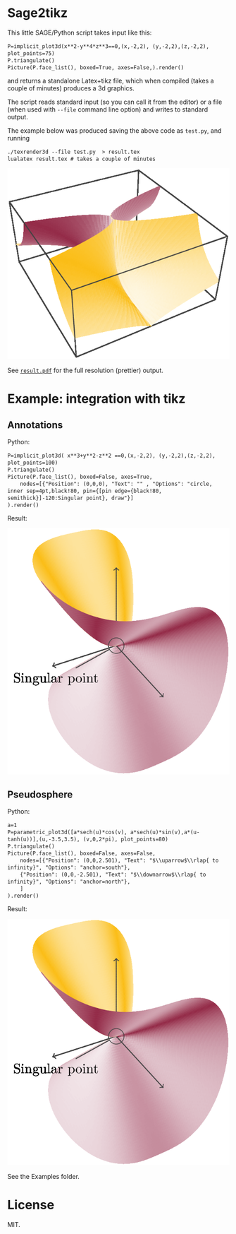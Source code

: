 
# Sage2tikz

This little SAGE/Python script takes input like this:

    P=implicit_plot3d(x**2-y**4*z**3==0,(x,-2,2), (y,-2,2),(z,-2,2), plot_points=75)
    P.triangulate()
    Picture(P.face_list(), boxed=True, axes=False,).render()


and returns a standalone Latex+tikz file, which when compiled (takes a couple of minutes) produces a 3d graphics.


The script reads standard input (so you can call it from the editor) or a file (when used with `--file` command line option) and writes to standard output.

The example below was produced saving the above code as `test.py`, and running
    
    ./texrender3d --file test.py  > result.tex
    lualatex result.tex # takes a couple of minutes

![Result.Pdf](result.pdf.png)

See [`result.pdf`](result.pdf) for the full resolution (prettier) output.

# Example: integration with tikz

## Annotations

Python:

    P=implicit_plot3d( x**3+y**2-z**2 ==0,(x,-2,2), (y,-2,2),(z,-2,2), plot_points=100)
    P.triangulate()
    Picture(P.face_list(), boxed=False, axes=True,
        nodes=[{"Position": (0,0,0), "Text": "" , "Options": "circle, inner sep=4pt,black!80, pin={[pin edge={black!80, semithick}]-120:Singular point}, draw"}]
    ).render()

Result:

![Result Contour.Pdf](examples/result_contour.pdf.png)


## Pseudosphere

Python: 

    a=1
    P=parametric_plot3d([a*sech(u)*cos(v), a*sech(u)*sin(v),a*(u-tanh(u))],(u,-3.5,3.5), (v,0,2*pi), plot_points=80)
    P.triangulate()
    Picture(P.face_list(), boxed=False, axes=False,
        nodes=[{"Position": (0,0,2.501), "Text": "$\\uparrow$\\rlap{ to infinity}", "Options": "anchor=south"},
        {"Position": (0,0,-2.501), "Text": "$\\downarrow$\\rlap{ to infinity}", "Options": "anchor=north"},
        ]
    ).render()
    
Result:

![Result Contour.Pdf](examples/result_contour.pdf.png)

See the Examples folder.



# License

MIT.